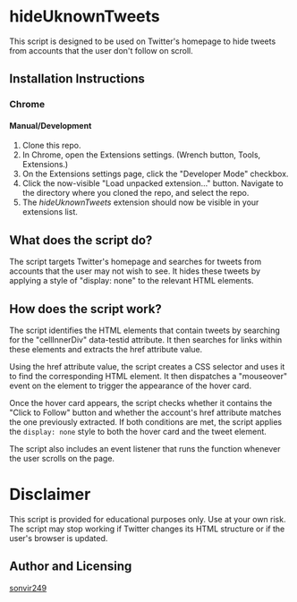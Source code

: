 # hideUknownTweets

This script is designed to be used on Twitter's homepage to hide tweets from accounts that the user don't follow on scroll.

## Installation Instructions
### Chrome
#### [](https://github.com/sonvir249/hideUknownTweets#manualdevelopment)Manual/Development
1.  Clone this repo.
2.  In Chrome, open the Extensions settings. (Wrench button, Tools, Extensions.)
3.  On the Extensions settings page, click the "Developer Mode" checkbox.
4.  Click the now-visible "Load unpacked extension…" button. Navigate to the directory where you cloned the repo, and select the repo.
5.  The  _hideUknownTweets_  extension should now be visible in your extensions list.

## What does the script do?

The script targets Twitter's homepage and searches for tweets from accounts that the user may not wish to see. It hides these tweets by applying a style of "display: none" to the relevant HTML elements.

## How does the script work?

The script identifies the HTML elements that contain tweets by searching for the "cellInnerDiv" data-testid attribute. It then searches for links within these elements and extracts the href attribute value.

Using the href attribute value, the script creates a CSS selector and uses it to find the corresponding HTML element. It then dispatches a "mouseover" event on the element to trigger the appearance of the hover card.

Once the hover card appears, the script checks whether it contains the "Click to Follow" button and whether the account's href attribute matches the one previously extracted. If both conditions are met, the script applies the `display: none` style to both the hover card and the tweet element.

The script also includes an event listener that runs the function whenever the user scrolls on the page.

  

# Disclaimer

This script is provided for educational purposes only. Use at your own risk. The script may stop working if Twitter changes its HTML structure or if the user's browser is updated.

## Author and Licensing

[sonvir249](https://twitter.com/sonvir249)
